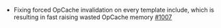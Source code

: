 - Fixing forced OpCache invalidation on every template include, which is resulting in fast raising wasted OpCache memory [#1007](https://github.com/smarty-php/smarty/issues/1007) 